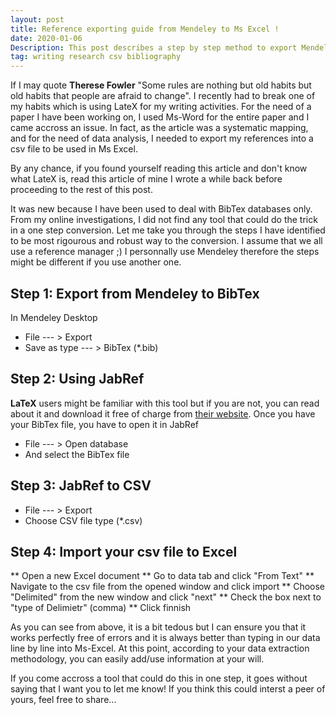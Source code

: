 ```yaml
---
layout: post
title: Reference exporting guide from Mendeley to Ms Excel !
date: 2020-01-06
Description: This post describes a step by step method to export Mendeley references into a csv file for use in Ms Excel.
tag: writing research csv bibliography 
---
```


If I may quote **Therese Fowler** "Some rules are nothing but old habits but old habits that people are afraid to change". 
I recently had to break one of my habits which is using LateX for my writing activities. For the need of a paper I have been working on, 
I used Ms-Word for the entire paper and I came accross an issue. In fact, as the article was a systematic mapping, and for the need of data analysis, I needed to export my references into a csv file to be used in Ms Excel. 

By any chance, if you found yourself reading this article and don't know what LateX is, read this article of mine I wrote a while back before proceeding to the rest of this post. 

It was new because I have been used to deal with BibTex databases only. From my online investigations, I did not find any tool that could do the trick in a one step conversion. Let me take you through the steps I have identified to be most rigourous and robust way to  the conversion. 
I assume that we all use a reference manager ;) I personnally use Mendeley therefore the steps might be different if you use another one. 

## Step 1: Export from Mendeley to BibTex 

In Mendeley Desktop 
 * File --- >  Export
 * Save as type --- > BibTex (*.bib) 
 
 ## Step 2: Using JabRef
 **LaTeX** users might be familiar with this tool but if you are not, you can read about it and download it free of charge from [their website](https://www.jabref.org/).
 Once you have your BibTex file, you have to open it in JabRef
 * File --- >  Open database
 * And select the BibTex file
 
 ## Step 3: JabRef to CSV
 
  * File --- >  Export
  * Choose CSV file type (*.csv)
 
 ##  Step 4: Import your csv file to Excel
 ** Open a new Excel document
 ** Go to data tab and click "From Text"
 ** Navigate to the csv file from the opened window and click import
 ** Choose "Delimited" from the new window and click "next"
 ** Check the box next to "type of Delimietr" (comma)
 ** Click finnish 
 
As you can see from above, it is a bit tedous but I can ensure you that it works perfectly free of errors and it is always better than typing in
our data line by line into Ms-Excel. At this point, according to your data extraction methodology, you can easily add/use information at your will.

If you come accross a tool that could do this in one step, it goes without saying that I want you to let me know! 
If you think this could interst a peer of yours, feel free to share...
